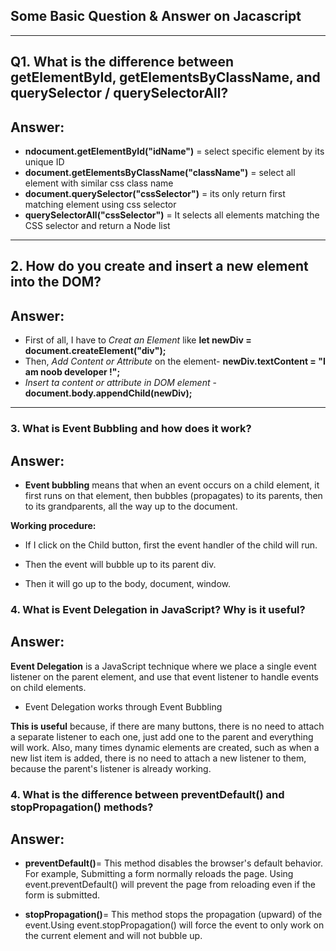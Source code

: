 ## Some Basic Question & Answer on Jacascript



---


## Q1. What is the difference between getElementById, getElementsByClassName, and querySelector / querySelectorAll?

## Answer:
- **ndocument.getElementById("idName")** = select specific element by its unique ID 
- **document.getElementsByClassName("className")** = select all element with similar css class name
- **document.querySelector("cssSelector")** =  its only return first matching element using css selector
- **querySelectorAll("cssSelector")** = It selects all elements matching the CSS selector and return a Node list




---

## 2. How do you create and insert a new element into the DOM?
## Answer:
- First of all, I have to *Creat an Element* like **let newDiv = document.createElement("div");**
- Then, *Add Content or Attribute* on the element- **newDiv.textContent = "I am noob developer !";** 
- *Insert ta content or attribute in DOM element* - **document.body.appendChild(newDiv);**


---

### 3. What is Event Bubbling and how does it work?
## Answer:
- **Event bubbling**  means that when an event occurs on a child element, it first runs on that element, then bubbles (propagates) to its parents, then to its grandparents, all the way up to the document.

**Working procedure:**

- If I click on the Child button, first the event handler of the child will run.

- Then the event will bubble up to its parent div.

- Then it will go up to the body, document, window.



### 4. What is Event Delegation in JavaScript? Why is it useful?
## Answer:
**Event Delegation** is a JavaScript technique where we place a single event listener on the parent element, and use that event listener to handle events on child elements.
- Event Delegation works through Event Bubbling

**This is useful** because, if there are many buttons, there is no need to attach a separate listener to each one, just add one to the parent and everything will work. Also, many times dynamic elements are created, such as when a new list item is added, there is no need to attach a new listener to them, because the parent's listener is already working.

### 4. What is the difference between preventDefault() and stopPropagation() methods?
## Answer:
- **preventDefault()**= This method disables the browser's default behavior. For example,
Submitting a form normally reloads the page. Using event.preventDefault() will prevent the page from reloading even if the form is submitted.

- **stopPropagation()**= This method stops the propagation (upward) of the event.Using event.stopPropagation() will force the event to only work on the current element and will not bubble up.
